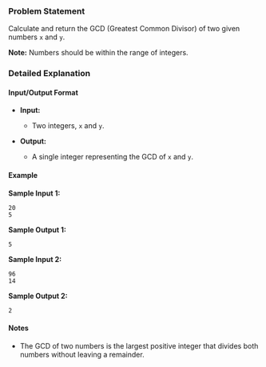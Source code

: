 ### Problem Statement

Calculate and return the GCD (Greatest Common Divisor) of two given numbers `x` and `y`.

**Note:** 
Numbers should be within the range of integers.

### Detailed Explanation

#### Input/Output Format

- **Input:** 
  - Two integers, `x` and `y`.

- **Output:** 
  - A single integer representing the GCD of `x` and `y`.

#### Example

**Sample Input 1:**
```
20
5
```

**Sample Output 1:**
```
5
```

**Sample Input 2:**
```
96
14
```

**Sample Output 2:**
```
2
```

#### Notes
- The GCD of two numbers is the largest positive integer that divides both numbers without leaving a remainder.
